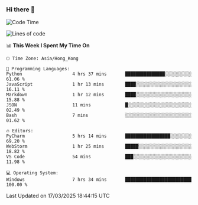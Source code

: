 ### Hi there 👋

<!--
**RoiexLee/RoiexLee** is a ✨ _special_ ✨ repository because its `README.md` (this file) appears on your GitHub profile.

Here are some ideas to get you started:

- 🔭 I’m currently working on ...
- 🌱 I’m currently learning ...
- 👯 I’m looking to collaborate on ...
- 🤔 I’m looking for help with ...
- 💬 Ask me about ...
- 📫 How to reach me: ...
- 😄 Pronouns: ...
- ⚡ Fun fact: ...
-->

<!--START_SECTION:waka-->
![Code Time](http://img.shields.io/badge/Code%20Time-1%2C096%20hrs%203%20mins-blue)

![Lines of code](https://img.shields.io/badge/From%20Hello%20World%20I%27ve%20Written-42.6%20thousand%20lines%20of%20code-blue)

📊 **This Week I Spent My Time On** 

```text
🕑︎ Time Zone: Asia/Hong_Kong

💬 Programming Languages: 
Python                   4 hrs 37 mins       ███████████████░░░░░░░░░░   61.06 % 
JavaScript               1 hr 13 mins        ████░░░░░░░░░░░░░░░░░░░░░   16.11 % 
Markdown                 1 hr 12 mins        ████░░░░░░░░░░░░░░░░░░░░░   15.88 % 
JSON                     11 mins             █░░░░░░░░░░░░░░░░░░░░░░░░   02.49 % 
Bash                     7 mins              ░░░░░░░░░░░░░░░░░░░░░░░░░   01.62 % 

🔥 Editors: 
PyCharm                  5 hrs 14 mins       █████████████████░░░░░░░░   69.20 % 
WebStorm                 1 hr 25 mins        █████░░░░░░░░░░░░░░░░░░░░   18.82 % 
VS Code                  54 mins             ███░░░░░░░░░░░░░░░░░░░░░░   11.98 % 

💻 Operating System: 
Windows                  7 hrs 34 mins       █████████████████████████   100.00 % 
```


 Last Updated on 17/03/2025 18:44:15 UTC
<!--END_SECTION:waka-->
